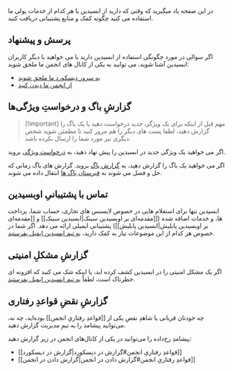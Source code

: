 در این صفحه یاد میگیرید که وقتی که دارید از ابسیدین یا هر کدام از خدمات پولی ما استفاده می کنید چگونه کمک و منابع پشتیبانی دریافت کنید.

## پرسش و پیشنهاد
اگر سوالی در مورد چگونگی استفاده از ابسیدین دارید یا می خواهید با دیگر کاربران ابسیدین آشنا شوید، می توانید به یکی از کانال های انجمن ما ملحق شوید: 

- [به سرور دیسکورد ما ملحق شوید](https://discord.gg/obsidianmd)
- [از انجمن ما دیدن کنید](https://forum.obsidian.md/)


## گزارشِ باگ و درخواستِ ویژگی‌ها

> [!important] مهم
> قبل از اینکه برای یک ویژگی جدید درخواست دهید یا یک باگ را گزارش دهید، لطفا پست های دیگر را هم مرور کنید تا مطمئن شوید شخص دیگری نیز مورد شما را ارسال نکرده باشد. 

اگر می خواهید یک ویژگی جدید در ابسیدین را پیش نهاد دهید، به [درخواست ویژگی](https://forum.obsidian.md/c/feature-requests/8) بروید. 

اگر می خواهید یک باگ را گزارش دهید، به [گزارش باگ](https://forum.obsidian.md/c/bug-reports/7) بروید. گزارش های باگ زمانی که حل و فصل می شوند به [قبرستان باگ ها](https://forum.obsidian.md/c/bug-graveyard/12) انتقال داده می شوند. 

## تماس با پشتیبانیِ اوبسیدین

ابسیدین تنها برای استعلام هایی در خصوص لایسنس های تجاری، حساب شما، پرداخت ها، و خدمات اضافه شده ([[مقدمه‌ای بر اوبسیدین سینک|ابسیدین سینک]] و [[مقدمه‌ای بر اوبسیدین پابلیش|ابسیدین پابلیش]]) پشتیبانی ایمیلی ارائه می دهد. اگر شما در خصوص هر کدام از این موضوعات نیاز به کمک دارید، [به تیم ابسیدین ایمیل بفرستید](mailto:support@obsidian.md).

## گزارشِ مشکلِ امنیتی

اگر یک مشکل امنیتی را در ابسیدین کشف کرده اید، یا اینکه شک می کنید که افزونه ای خطرناک است، لطفاً [به تیم ابسیدین ایمیل بفرستید](mailto:support@obsidian.md). 

## گزارشِ نقضِ قواعدِ رفتاری

چه خودتان قربانی یا شاهدِ نقضِ یکی از [[قواعدِ رفتاریِ انجمن]] بوده‌اید، چه نه، می‌توانید پیشامد را به تیمِ مدیریت گزارش دهید.

پیشامدِ رخ‌داده را می‌توانید در یکی از کانال‌های انجمن در زیر گزارش دهید: 

- [[قواعدِ رفتاریِ انجمن#گزارش در دیسکورد|گزارش در دیسکورد]]
- [[قواعدِ رفتاریِ انجمن#گزارش دادن در انجمن|گزارش دادن در انجمن]]